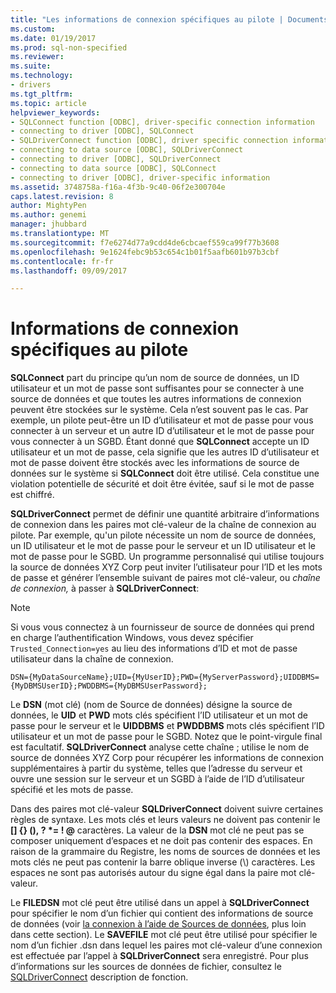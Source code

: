 ```yaml
---
title: "Les informations de connexion spécifiques au pilote | Documents Microsoft"
ms.custom: 
ms.date: 01/19/2017
ms.prod: sql-non-specified
ms.reviewer: 
ms.suite: 
ms.technology:
- drivers
ms.tgt_pltfrm: 
ms.topic: article
helpviewer_keywords:
- SQLConnect function [ODBC], driver-specific connection information
- connecting to driver [ODBC], SQLConnect
- SQLDriverConnect function [ODBC], driver specific connection information
- connecting to data source [ODBC], SQLDriverConnect
- connecting to driver [ODBC], SQLDriverConnect
- connecting to data source [ODBC], SQLConnect
- connecting to driver [ODBC], driver-specific information
ms.assetid: 3748758a-f16a-4f3b-9c40-06f2e300704e
caps.latest.revision: 8
author: MightyPen
ms.author: genemi
manager: jhubbard
ms.translationtype: MT
ms.sourcegitcommit: f7e6274d77a9cdd4de6cbcaef559ca99f77b3608
ms.openlocfilehash: 9e1624febc9b53c654c1b01f5aafb601b97b3cbf
ms.contentlocale: fr-fr
ms.lasthandoff: 09/09/2017

---
```

# <a name="driver-specific-connection-information"></a>Informations de connexion spécifiques au pilote
**SQLConnect** part du principe qu’un nom de source de données, un ID utilisateur et un mot de passe sont suffisantes pour se connecter à une source de données et que toutes les autres informations de connexion peuvent être stockées sur le système. Cela n’est souvent pas le cas. Par exemple, un pilote peut-être un ID d’utilisateur et mot de passe pour vous connecter à un serveur et un autre ID d’utilisateur et le mot de passe pour vous connecter à un SGBD. Étant donné que **SQLConnect** accepte un ID utilisateur et un mot de passe, cela signifie que les autres ID d’utilisateur et mot de passe doivent être stockés avec les informations de source de données sur le système si **SQLConnect** doit être utilisé. Cela constitue une violation potentielle de sécurité et doit être évitée, sauf si le mot de passe est chiffré.  
  
 **SQLDriverConnect** permet de définir une quantité arbitraire d’informations de connexion dans les paires mot clé-valeur de la chaîne de connexion au pilote. Par exemple, qu'un pilote nécessite un nom de source de données, un ID utilisateur et le mot de passe pour le serveur et un ID utilisateur et le mot de passe pour le SGBD. Un programme personnalisé qui utilise toujours la source de données XYZ Corp peut inviter l’utilisateur pour l’ID et les mots de passe et générer l’ensemble suivant de paires mot clé-valeur, ou *chaîne de connexion,* à passer à **SQLDriverConnect**:  
  
> [!NOTE]  
>  Si vous vous connectez à un fournisseur de source de données qui prend en charge l’authentification Windows, vous devez spécifier `Trusted_Connection=yes` au lieu des informations d’ID et mot de passe utilisateur dans la chaîne de connexion.  
  
```  
DSN={MyDataSourceName};UID={MyUserID};PWD={MyServerPassword};UIDDBMS={MyDBMSUserID};PWDDBMS={MyDBMSUserPassword};  
```  
  
 Le **DSN** (mot clé) (nom de Source de données) désigne la source de données, le **UID** et **PWD** mots clés spécifient l’ID utilisateur et un mot de passe pour le serveur et le **UIDDBMS** et **PWDDBMS** mots clés spécifient l’ID utilisateur et un mot de passe pour le SGBD. Notez que le point-virgule final est facultatif. **SQLDriverConnect** analyse cette chaîne ; utilise le nom de source de données XYZ Corp pour récupérer les informations de connexion supplémentaires à partir du système, telles que l’adresse du serveur et ouvre une session sur le serveur et un SGBD à l’aide de l’ID d’utilisateur spécifié et les mots de passe.  
  
 Dans des paires mot clé-valeur **SQLDriverConnect** doivent suivre certaines règles de syntaxe. Les mots clés et leurs valeurs ne doivent pas contenir le **[] {} (), ? \*= ! @** caractères. La valeur de la **DSN** mot clé ne peut pas se composer uniquement d’espaces et ne doit pas contenir des espaces. En raison de la grammaire du Registre, les noms de sources de données et les mots clés ne peut pas contenir la barre oblique inverse (\\) caractères. Les espaces ne sont pas autorisés autour du signe égal dans la paire mot clé-valeur.  
  
 Le **FILEDSN** mot clé peut être utilisé dans un appel à **SQLDriverConnect** pour spécifier le nom d’un fichier qui contient des informations de source de données (voir [la connexion à l’aide de Sources de données](../../../odbc/reference/develop-app/connecting-using-file-data-sources.md), plus loin dans cette section). Le **SAVEFILE** mot clé peut être utilisé pour spécifier le nom d’un fichier .dsn dans lequel les paires mot clé-valeur d’une connexion est effectuée par l’appel à **SQLDriverConnect** sera enregistré. Pour plus d’informations sur les sources de données de fichier, consultez le [SQLDriverConnect](../../../odbc/reference/syntax/sqldriverconnect-function.md) description de fonction.
